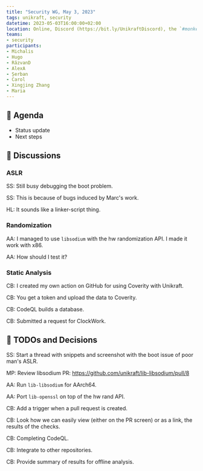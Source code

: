 ```yaml
---
title: "Security WG, May 3, 2023"
tags: unikraft, security
datetime: 2023-05-03T16:00:00+02:00
location: Online, Discord (https://bit.ly/UnikraftDiscord), the `#monkey-business` voice channel
teams:
- security
participants:
- Michalis
- Hugo
- RăzvanD
- AlexA
- Șerban
- Carol
- Xingjing Zhang
- Maria
---
```


## :dart: Agenda

- Status update
- Next steps

## :closed_book: Discussions

### ASLR

SS: Still busy debugging the boot problem.

SS: This is because of bugs induced by Marc's work.

HL: It sounds like a linker-script thing.

### Randomization

AA: I managed to use `libsodium` with the hw randomization API.
I made it work with x86.

AA: How should I test it?

### Static Analysis

CB: I created my own action on GitHub for using Coverity with Unikraft.

CB: You get a token and upload the data to Coverity.

CB: CodeQL builds a database.

CB: Submitted a request for ClockWork.

## :wrench: TODOs and Decisions

SS: Start a thread with snippets and screenshot with the boot issue of poor man's ASLR.

MP: Review libsodium PR: https://github.com/unikraft/lib-libsodium/pull/8

AA: Run `lib-libsodium` for AArch64.

AA: Port `lib-openssl` on top of the hw rand API.

CB: Add a trigger when a pull request is created.

CB: Look how we can easily view (either on the PR screen) or as a link, the results of the checks.

CB: Completing CodeQL.

CB: Integrate to other repositories.

CB: Provide summary of results for offline analysis.
